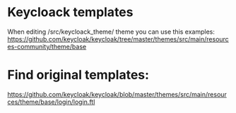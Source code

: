 # Keycloack templates
When editing /src/keycloack_theme/ theme you can use this examples:
https://github.com/keycloak/keycloak/tree/master/themes/src/main/resources-community/theme/base

# Find original templates:
https://github.com/keycloak/keycloak/blob/master/themes/src/main/resources/theme/base/login/login.ftl